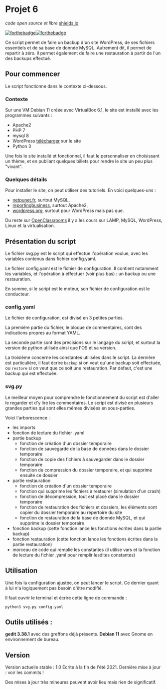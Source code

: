 # Projet 6
_code open source et libre_
[shields.io](https://img.shields.io/badge/<LICENSE>-<CC0>-<GREEN>)

[![forthebadge](https://forthebadge.com/images/badges/cc-0.svg)](https://forthebadge.com)[![forthebadge](https://forthebadge.com/images/badges/made-with-python.svg)](https://forthebadge.com)

Ce script permet de faire un backup d'un site WordPress, de ses fichiers essentiels et de sa base de donnée MySQL. Autrement dit, il permet de repartir à zéro. Il permet également de faire une restauration à partir de l'un des backups effectué.


## Pour commencer

Le script fonctionne dans le contexte ci-dessous.

### Contexte

Sur une VM Debian 11 créée avec VirtualBox 6.1, le site est installé avec les programmes suivants :

- Apache2
- PHP 7
- mysql 8
- WordPress [télécharger](https://fr.wordpress.org/download/) sur le site
- Python 3

Une fois le site installé et fonctionnel, il faut le personnaliser en choisissant un thème, et en publiant quelques billets pour rendre le site un peu plus "vivant".

### Quelques détails

Pour installer le site, on peut utiliser des tutoriels. En voici quelques-uns :
- [netpunet.fr](https://fr.wordpress.org/download/), surtout MySQL,
- [reportingbusiness](https://www.reportingbusiness.fr/blogging/installez-wordpress-sur-votre-ordinateur-en-moins-de-15-minutes-linux.html), surtout Apache2,
- [wordpress.org](https://fr.wordpress.org/support/article/how-to-install-wordpress/), surtout pour WordPress mais pas que.

Du reste sur [OpenClassrooms](https://openclassrooms.com/fr/) il y a les cours sur LAMP, MySQL, WordPress, Linux et la virtualisation.

## Présentation du script

Le fichier svg.py est le script qui effectue l'opération voulue, avec les variables contenus dans fichier config.yaml.

Le fichier config.yaml est le fichier de configuration. Il contient notamment les variables, et l'opération à effectuer (voir plus bas) : un backup ou une restauration.

En somme, si le script est le moteur, son fichier de configuration est le conducteur.

### config.yaml

Le fichier de configuration, est divisé en 3 petites parties.

La première partie du fichier, le bloque de commentaires, sont des indications propres au format YAML.

La seconde partie sont des précisions sur le langage du script, et surtout la version de python utilisée ainsi que l'OS et sa version.

La troisième concerne les constantes utilisées dans le script.
La dernière est particulière, il faut écrire ``backup`` si on veut qu'une backup soit effectuée, ou ``restore`` si on veut que ce soit une restauration. Par défaut, c'est une backup qui est effectuée.

### svg.py

Le meilleur moyen pour comprendre le fonctionnement du script est d'aller le regarder et d'y lire les commentaires. Le script est divisé en plusieurs grandes parties qui sont elles mêmes divisées en sous-parties.

Voici l'arborescence :
- les imports
- fonction de lecture du fichier .yaml
- partie backup
  - fonction de création d'un dossier temporaire
  - fonction de sauvegarde de la base de données dans le dossier temporaire
  - fonction de copie des fichiers à sauvegarder dans le dossier temporaire
  - fonction de compression du dossier temporaire, et qui supprime ensuite ce dossier
- partie restauration
  - fonction de création d'un dossier temporaire
  - fonction qui supprime les fichiers à restaurer (simulation d'un crash)
  - fonction de décompression, tout est placé dans le dossier temporaire
  - fonction de restauration des fichiers et dossiers, les éléments sont copier du dossier temporaire au répertoire du site
  - fonction de restauration de la base de donnée MySQL, et qui supprime le dossier temporaire
- fonction backup (cette fonction lance les fonctions écrites dans la partie backup)
- fonction restauration (cette fonction lance les fonctions écrites dans la partie restauration)
- morceau de code qui remplie les constantes (il utilise vars et la fonction de lecture du fichier .yaml pour remplir lesdites constantes)

## Utilisation

Une fois la configuration ajustée, on peut lancer le script. Ce dernier quant à lui n'a logiquement pas besoin d'être modifié.

Il faut ouvrir le terminal et écrire cette ligne de commande :

``python3 svg.py config.yaml``

## Outils utilisés :

**gedit 3.38.1** avec des greffons déjà présents.
**Debian 11** avec Gnome en environnement de bureau.

## Version

Version actuelle stable : 1.0
Écrite à la fin de l'été 2021.
Dernière mise à jour : voir les commits !

Des mises à jour très mineures peuvent avoir lieu mais rien de significatif.
